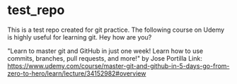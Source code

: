# test_repo
This is a test repo created for git practice. The following course on Udemy is highly useful for learning git.
Hey how are you?

"Learn to master git and GitHub in just one week! Learn how to use commits, branches, pull requests, and more!"
by Jose Portilla
Link: https://www.udemy.com/course/master-git-and-github-in-5-days-go-from-zero-to-hero/learn/lecture/34152982#overview